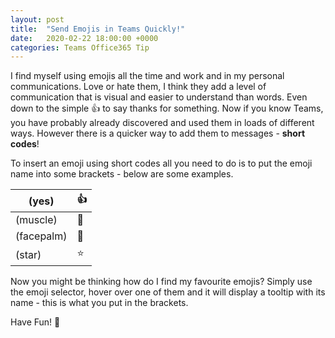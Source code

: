```yaml
---
layout: post
title:  "Send Emojis in Teams Quickly!"
date:   2020-02-22 18:00:00 +0000
categories: Teams Office365 Tip
---
```

I find myself using emojis all the time and work and in my personal communications. Love or hate them, I think they add a level of communication that is visual and easier to understand than words. Even down to the simple 👍 to say thanks for something. Now if you know Teams, you have probably already discovered and used them in loads of different ways. However there is a quicker way to add them to messages - **short codes**!

To insert an emoji using short codes all you need to do is to put the emoji name into some brackets - below are some examples.

| (yes)      | 👍 |
|------------|----|
| (muscle)   | 💪 |
| (facepalm) | 🤦‍ |
| (star)     | ⭐ |

Now you might be thinking how do I find my favourite emojis? Simply use the emoji selector, hover over one of them and it will display a tooltip with its name - this is what you put in the brackets.

Have Fun! 🥳
